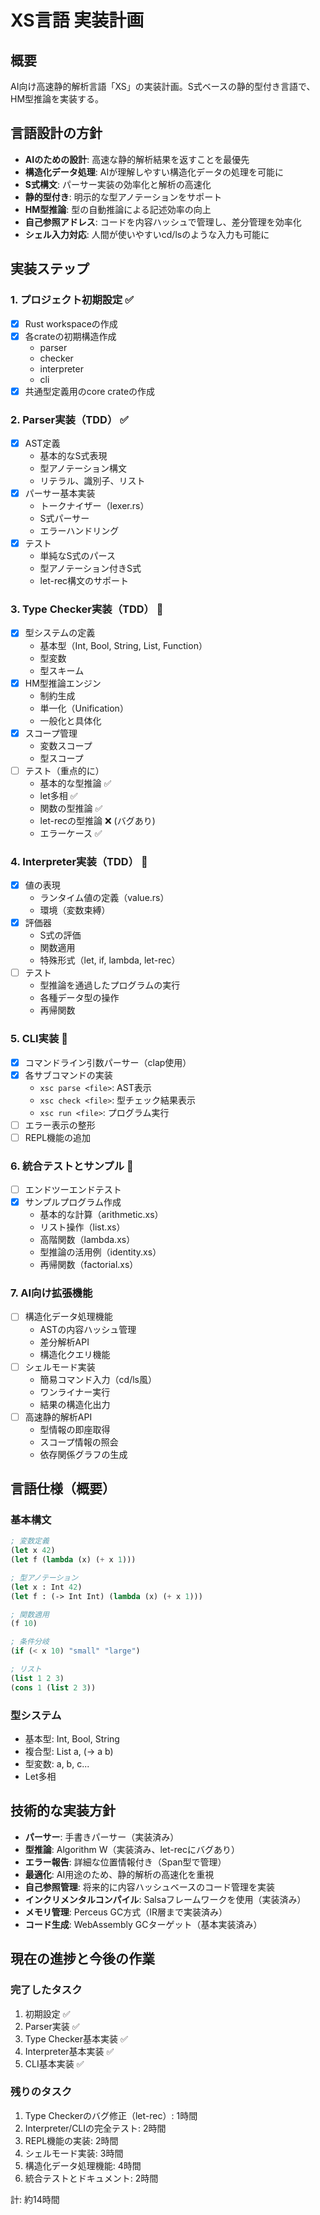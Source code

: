 # XS言語 実装計画

## 概要
AI向け高速静的解析言語「XS」の実装計画。S式ベースの静的型付き言語で、HM型推論を実装する。

## 言語設計の方針
- **AIのための設計**: 高速な静的解析結果を返すことを最優先
- **構造化データ処理**: AIが理解しやすい構造化データの処理を可能に
- **S式構文**: パーサー実装の効率化と解析の高速化
- **静的型付き**: 明示的な型アノテーションをサポート
- **HM型推論**: 型の自動推論による記述効率の向上
- **自己参照アドレス**: コードを内容ハッシュで管理し、差分管理を効率化
- **シェル入力対応**: 人間が使いやすいcd/lsのような入力も可能に

## 実装ステップ

### 1. プロジェクト初期設定 ✅
- [x] Rust workspaceの作成
- [x] 各crateの初期構造作成
  - parser
  - checker
  - interpreter
  - cli
- [x] 共通型定義用のcore crateの作成

### 2. Parser実装（TDD） ✅
- [x] AST定義
  - 基本的なS式表現
  - 型アノテーション構文
  - リテラル、識別子、リスト
- [x] パーサー基本実装
  - トークナイザー（lexer.rs）
  - S式パーサー
  - エラーハンドリング
- [x] テスト
  - 単純なS式のパース
  - 型アノテーション付きS式
  - let-rec構文のサポート

### 3. Type Checker実装（TDD） 🚧
- [x] 型システムの定義
  - 基本型（Int, Bool, String, List, Function）
  - 型変数
  - 型スキーム
- [x] HM型推論エンジン
  - 制約生成
  - 単一化（Unification）
  - 一般化と具体化
- [x] スコープ管理
  - 変数スコープ
  - 型スコープ
- [ ] テスト（重点的に）
  - 基本的な型推論 ✅
  - let多相 ✅
  - 関数の型推論 ✅
  - let-recの型推論 ❌ (バグあり)
  - エラーケース ✅

### 4. Interpreter実装（TDD） 🚧
- [x] 値の表現
  - ランタイム値の定義（value.rs）
  - 環境（変数束縛）
- [x] 評価器
  - S式の評価
  - 関数適用
  - 特殊形式（let, if, lambda, let-rec）
- [ ] テスト
  - 型推論を通過したプログラムの実行
  - 各種データ型の操作
  - 再帰関数

### 5. CLI実装 🚧
- [x] コマンドライン引数パーサー（clap使用）
- [x] 各サブコマンドの実装
  - `xsc parse <file>`: AST表示
  - `xsc check <file>`: 型チェック結果表示
  - `xsc run <file>`: プログラム実行
- [ ] エラー表示の整形
- [ ] REPL機能の追加

### 6. 統合テストとサンプル 🚧
- [ ] エンドツーエンドテスト
- [x] サンプルプログラム作成
  - 基本的な計算（arithmetic.xs）
  - リスト操作（list.xs）
  - 高階関数（lambda.xs）
  - 型推論の活用例（identity.xs）
  - 再帰関数（factorial.xs）

### 7. AI向け拡張機能
- [ ] 構造化データ処理機能
  - ASTの内容ハッシュ管理
  - 差分解析API
  - 構造化クエリ機能
- [ ] シェルモード実装
  - 簡易コマンド入力（cd/ls風）
  - ワンライナー実行
  - 結果の構造化出力
- [ ] 高速静的解析API
  - 型情報の即座取得
  - スコープ情報の照会
  - 依存関係グラフの生成

## 言語仕様（概要）

### 基本構文
```lisp
; 変数定義
(let x 42)
(let f (lambda (x) (+ x 1)))

; 型アノテーション
(let x : Int 42)
(let f : (-> Int Int) (lambda (x) (+ x 1)))

; 関数適用
(f 10)

; 条件分岐
(if (< x 10) "small" "large")

; リスト
(list 1 2 3)
(cons 1 (list 2 3))
```

### 型システム
- 基本型: Int, Bool, String
- 複合型: List a, (-> a b)
- 型変数: a, b, c...
- Let多相

## 技術的な実装方針
- **パーサー**: 手書きパーサー（実装済み）
- **型推論**: Algorithm W（実装済み、let-recにバグあり）
- **エラー報告**: 詳細な位置情報付き（Span型で管理）
- **最適化**: AI用途のため、静的解析の高速化を重視
- **自己参照管理**: 将来的に内容ハッシュベースのコード管理を実装
- **インクリメンタルコンパイル**: Salsaフレームワークを使用（実装済み）
- **メモリ管理**: Perceus GC方式（IR層まで実装済み）
- **コード生成**: WebAssembly GCターゲット（基本実装済み）

## 現在の進捗と今後の作業

### 完了したタスク
1. 初期設定 ✅
2. Parser実装 ✅
3. Type Checker基本実装 ✅
4. Interpreter基本実装 ✅
5. CLI基本実装 ✅

### 残りのタスク
1. Type Checkerのバグ修正（let-rec）: 1時間
2. Interpreter/CLIの完全テスト: 2時間
3. REPL機能の実装: 2時間
4. シェルモード実装: 3時間
5. 構造化データ処理機能: 4時間
6. 統合テストとドキュメント: 2時間

計: 約14時間